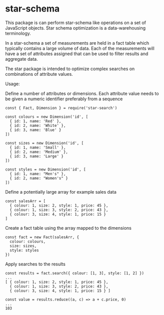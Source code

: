 # star-schema
This package is can perform star-schema like operations on a set of JavaScript objects. Star schema optimization is a data-warehousing terminology.

In a star-schema a set of measurements are held in a fact table which typically contains a large volume of data. Each of the measurements will have a set of attributes assigned that can be used to filter results and aggregate data.

The star package is intended to optimize complex searches on combinations of attribute values.

Usage:

Define a number of attributes or dimensions. Each attribute value needs to be given a numeric identifier preferably from a sequence

```
const { Fact, Dimension } = require('star-search')

const colours = new Dimension('id', [
  { id: 1, name: 'Red' },
  { id: 2, name: 'White' },
  { id: 3, name: 'Blue' }
])

const sizes = new Dimension('id', [
  { id: 1, name: 'Small' },
  { id: 2, name: 'Medium' },
  { id: 3, name: 'Large' }
])

const styles = new Dimension('id', [
  { id: 1, name: "Men's" },
  { id: 2, name: "Women's" }
])
```

Define a potentially large array for example sales data

```
const salesArr = [
  { colour: 1, size: 2, style: 1, price: 45 },
  { colour: 1, size: 3, style: 2, price: 43 },
  { colour: 3, size: 4, style: 1, price: 15 }
]
```
Create a fact table using the array mapped to the dimensions
```
const fact = new Fact(salesArr, {
  colour: colours,
  size: sizes,
  style: styles
})
```
Apply searches to the results

```
const results = fact.search({ colour: [1, 3], style: [1, 2] })
...
[ { colour: 1, size: 2, style: 1, price: 45 },
  { colour: 1, size: 3, style: 2, price: 43 },
  { colour: 3, size: 4, style: 1, price: 15 } ]

const value = results.reduce((a, c) => a + c.price, 0)
...
103

```




